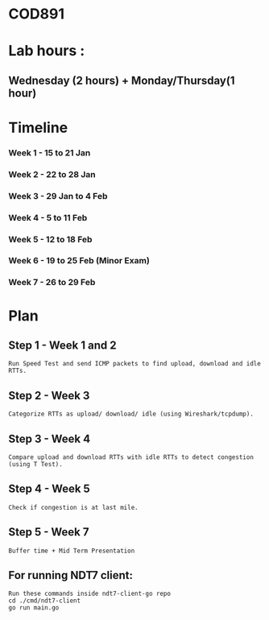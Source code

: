 # COD891
# Lab hours :
  ## Wednesday (2 hours) + Monday/Thursday(1 hour)

# Timeline
### Week 1 - 15 to 21 Jan
### Week 2 - 22 to 28 Jan
### Week 3 - 29 Jan to 4 Feb
### Week 4 - 5 to 11 Feb
### Week 5 - 12 to 18 Feb
### Week 6 - 19 to 25 Feb (Minor Exam)
### Week 7 - 26 to 29 Feb

# Plan
  ## Step 1 - Week 1 and 2
    Run Speed Test and send ICMP packets to find upload, download and idle RTTs.
  ## Step 2 - Week 3
    Categorize RTTs as upload/ download/ idle (using Wireshark/tcpdump).
  ## Step 3 - Week 4 
    Compare upload and download RTTs with idle RTTs to detect congestion (using T Test).
  ## Step 4 - Week 5
    Check if congestion is at last mile.
  ## Step 5 - Week 7
    Buffer time + Mid Term Presentation

## For running NDT7 client:
    Run these commands inside ndt7-client-go repo
    cd ./cmd/ndt7-client
    go run main.go
  
